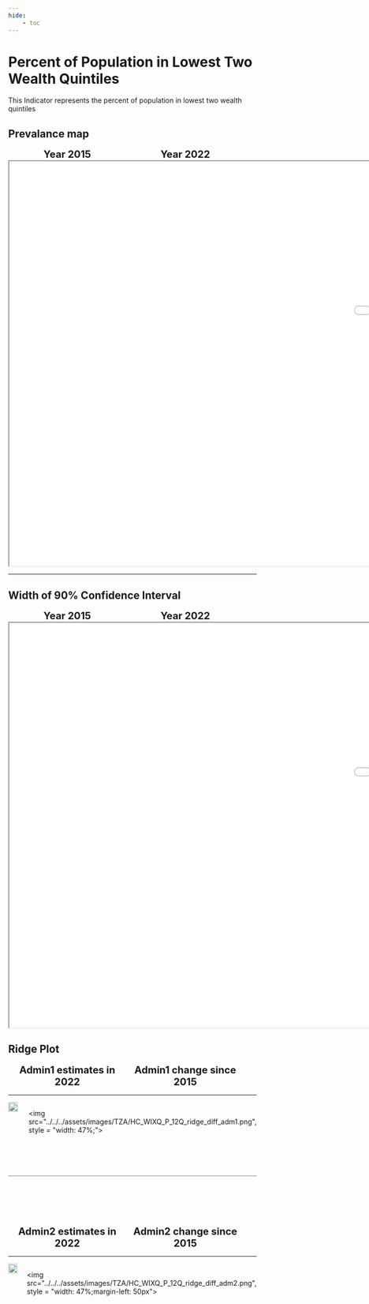 ```yaml
---
hide:
    - toc
---
```

# Percent of Population in Lowest Two Wealth Quintiles

This Indicator represents the percent of population in lowest two wealth quintiles

## Prevalance map

<div style="width: 95%; display:grid; grid-template-columns: repeat(2, 1fr); gap: 0px; text-align:center; font-weight:bold;x">
  <div style="font-size: 20px">Year 2015</div>
  <div style="font-size: 20px">Year 2022</div>
</div>

<iframe src="../../../assets/images/TZA/HC_WIXQ_P_12Q_detail.html" style = "width: 2000px; height: 820px"></iframe>

---

## Width of 90% Confidence Interval

<div style="width: 95%; display:grid; grid-template-columns: repeat(2, 1fr); gap: 0px; text-align:center; font-weight:bold;x">
  <div style="font-size: 20px">Year 2015</div>
  <div style="font-size: 20px">Year 2022</div>
</div>

<iframe src="../../../assets/images/TZA/HC_WIXQ_P_12Q_detail_ci.html" style = "width: 2000px; height: 820px"></iframe>

## Ridge Plot

<div style="width: 95%; display:grid; grid-template-columns: repeat(2, 1fr); gap: 0px; text-align:center; font-weight:bold;x">
  <div style="font-size: 20px">Admin1 estimates in 2022</div>
  <div style="font-size: 20px">Admin1 change since 2015</div>
</div>

---

<div style="display: flex">
<img src="../../../assets/images/TZA/HC_WIXQ_P_12Q_ridge_adm1.png", style = "width: 47%;">

<img src="../../../assets/images/TZA/HC_WIXQ_P_12Q_ridge_diff_adm1.png", style = "width: 47%;">

</div>

<hr style="height: 1px; background-color: #8c8c8cff; border: none; margin: 20px 0; margin-bottom: 100px; margin-top: 70px;">


<div style="width: 95%; display:grid; grid-template-columns: repeat(2, 1fr); gap: 0px; text-align:center; font-weight:bold;x">
  <div style="font-size: 20px">Admin2 estimates in 2022</div>
  <div style="font-size: 20px">Admin2 change since 2015</div>
</div>

---

<div style="display: flex">
<img src="../../../assets/images/TZA/HC_WIXQ_P_12Q_ridge_adm2.png", style = "width: 47%">

<img src="../../../assets/images/TZA/HC_WIXQ_P_12Q_ridge_diff_adm2.png", style = "width: 47%;margin-left: 50px">

</div>